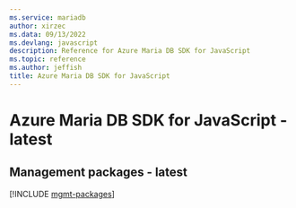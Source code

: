 ```yaml
---
ms.service: mariadb
author: xirzec
ms.data: 09/13/2022
ms.devlang: javascript
description: Reference for Azure Maria DB SDK for JavaScript
ms.topic: reference
ms.author: jeffish
title: Azure Maria DB SDK for JavaScript
---
```

# Azure Maria DB SDK for JavaScript - latest

## Management packages - latest
[!INCLUDE [mgmt-packages](maria-db-mgmt-index.md)]